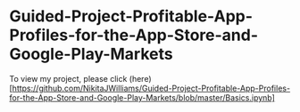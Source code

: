 # Guided-Project-Profitable-App-Profiles-for-the-App-Store-and-Google-Play-Markets
To view my project, please click (here)[https://github.com/NikitaJWilliams/Guided-Project-Profitable-App-Profiles-for-the-App-Store-and-Google-Play-Markets/blob/master/Basics.ipynb]

